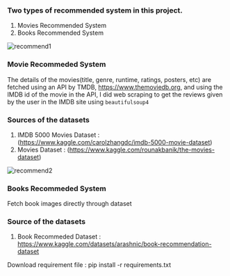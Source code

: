 ### Two types of recommended system in this project.
1. Movies Recommended System
2. Books Recommended System

![recommend1](https://user-images.githubusercontent.com/61062046/192534376-4ce03859-0fac-4ff5-ae21-24c6b3eaa383.PNG)

### Movie Recommeded System
The details of the movies(title, genre, runtime, ratings, posters, etc) are fetched using an API by TMDB, https://www.themoviedb.org, and using the 
IMDB id of the movie in the API, I did web scraping to get the reviews given by the user in the IMDB site using `beautifulsoup4` 

### Sources of the datasets 

1. IMDB 5000 Movies Dataset : (https://www.kaggle.com/carolzhangdc/imdb-5000-movie-dataset)
2. Movies Dataset : (https://www.kaggle.com/rounakbanik/the-movies-dataset)

![recommend2](https://user-images.githubusercontent.com/61062046/192534660-bf137a7b-6655-479a-a029-9cd4d3ac16a6.PNG)

### Books Recommeded System
Fetch book images directly through dataset 

### Source of the datasets

1. Book Recommeded Dataset : https://www.kaggle.com/datasets/arashnic/book-recommendation-dataset

Download requirement file : pip install -r requirements.txt

